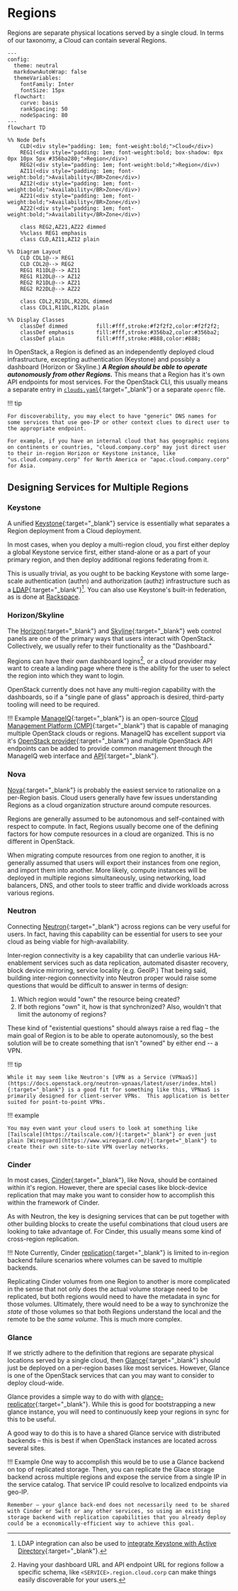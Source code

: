 # Regions

Regions are separate physical locations served by a single cloud.  In terms of our taxonomy, a Cloud can contain several Regions.

```mermaid
---
config:
  theme: neutral
  markdownAutoWrap: false
  themeVariables:
    fontFamily: Inter
    fontSize: 15px
  flowchart:
    curve: basis
    rankSpacing: 50
    nodeSpacing: 80
---
flowchart TD

%% Node Defs
    CLD(<div style="padding: 1em; font-weight:bold;">Cloud</div>)
    REG1(<div style="padding: 1em; font-weight:bold; box-shadow: 0px 0px 10px 5px #356ba280;">Region</div>)
    REG2(<div style="padding: 1em; font-weight:bold;">Region</div>)
    AZ11(<div style="padding: 1em; font-weight:bold;">Availability</BR>Zone</div>)
    AZ12(<div style="padding: 1em; font-weight:bold;">Availability</BR>Zone</div>)
    AZ21(<div style="padding: 1em; font-weight:bold;">Availability</BR>Zone</div>)
    AZ22(<div style="padding: 1em; font-weight:bold;">Availability</BR>Zone</div>)

    class REG2,AZ21,AZ22 dimmed
    %%class REG1 emphasis
    class CLD,AZ11,AZ12 plain

%% Diagram Layout
    CLD CDL1@--> REG1
    CLD CDL2@--> REG2
    REG1 R11DL@--> AZ11
    REG1 R12DL@--> AZ12
    REG2 R21DL@--> AZ21
    REG2 R22DL@--> AZ22

    class CDL2,R21DL,R22DL dimmed
    class CDL1,R11DL,R12DL plain

%% Display Classes
    classDef dimmed         fill:#fff,stroke:#f2f2f2,color:#f2f2f2;
    classDef emphasis       fill:#fff,stroke:#356ba2,color:#356ba2;
    classDef plain          fill:#fff,stroke:#888,color:#888;
```

In OpenStack, a Region is defined as an independently deployed cloud infrastructure, excepting authentication (Keystone) and possibly a dashboard (Horizon or Skyline.)  **_A Region should be able to operate autonomously from other Regions._** This means that a Region has it's own API endpoints for most services.  For the OpenStack CLI, this usually means a separate entry in
[`clouds.yaml`](https://docs.openstack.org/python-openstackclient/latest/configuration/index.html#clouds-yaml){:target="_blank"}
or a separate `openrc` file.

!!! tip

    For discoverability, you may elect to have "generic" DNS names for some services that use geo-IP or other context clues to direct user to the appropriate endpoint.

    For example, if you have an internal cloud that has geographic regions on continents or countries, "cloud.company.corp" may just direct user to their in-region Horizon or Keystone instance, like "us.cloud.company.corp" for North America or "apac.cloud.company.corp" for Asia.

## Designing Services for Multiple Regions

### Keystone

A unified [Keystone](https://docs.openstack.org/keystone/latest/){:target="_blank"} service is essentially what separates a Region deployment from a Cloud deployment.

In most cases, when you deploy a multi-region cloud, you first either deploy a global Keystone service first, either stand-alone or as a part of your primary region, and then deploy additional regions federating from it.

This is usually trivial, as you ought to be backing Keystone with some large-scale authentication (authn) and authorization (authz) infrastructure such as a [LDAP](https://docs.openstack.org/keystone/latest/admin/configuration.html#integrate-identity-with-ldap){:target="_blank"}[^1].  You can also use Keystone's built-in federation, as is done at [Rackspace](openstack-keystone-federation.md).

### Horizon/Skyline

The [Horizon](https://docs.openstack.org/horizon/latest/){:target="_blank"} and [Skyline](https://docs.openstack.org/skyline/latest/){:target="_blank"} web control panels are one of the primary ways that users interact with OpenStack.  Collectively, we usually refer to their functionality as the "Dashboard."

Regions can have their own dashboard logins[^2], or a cloud provider may want to create a landing page where there is the ability for the user to select the region into which they want to login.

OpenStack currently does not have any multi-region capability with the dashboards, so if a "single pane of glass" approach is desired, third-party tooling will need to be required.

!!! Example
    [ManageIQ](https://docs.openstack.org/horizon/latest/){:target="_blank"} is an open-source [Cloud Management Platform (CMP)](https://en.wikipedia.org/wiki/Cloud_management#Cloud_Management_Platforms_(CMP)){:target="_blank"} that is capable of managing multiple OpenStack clouds or regions.  ManageIQ has excellent support via it's [OpenStack provider](https://www.manageiq.org/docs/reference/latest/managing_providers/cloud_providers/openstack_providers.html){:target="_blank"} and multiple OpenStack API endpoints can be added to provide common management through the ManageIQ web interface and [API](https://www.manageiq.org/docs/api){:target="_blank"}.

### Nova

[Nova](https://docs.openstack.org/nova/latest/){:target="_blank"} is probably the easiest service to rationalize on a per-Region basis.  Cloud users generally have few issues understanding Regions as a cloud organization structure around compute resources.

Regions are generally assumed to be autonomous and self-contained with respect to compute.  In fact, Regions usually become one of the defining factors for how compute resources in a cloud are
organized.  This is no different in OpenStack.

When migrating compute resources from one region to another, it is generally assumed that users will export their instances from one region, and import them into another.  More likely, compute instances will be deployed in multiple regions simultaneously, using networking, load balancers, DNS, and other tools to steer traffic and divide workloads across various regions.

### Neutron

Connecting [Neutron](https://docs.openstack.org/neutron/latest/){:target="_blank"} across regions can be very useful for users.  In fact, having this capability can be essential for users to see your cloud as being viable for high-availability.

Inter-region connectivity is a key capability that can underlie various HA-enablement services such as data replication, automated disaster recovery, block device mirroring, service locality (e.g. GeoIP.)  That being said, building inter-region connectivity into Neutron proper would raise some questions that would be difficult to answer in terms of design:

1. Which region would "own" the resource being created?
2. If both regions "own" it, how is that synchronized?  Also, wouldn't that limit the autonomy of regions?

These kind of "existential questions" should always raise a red flag – the main goal of Region is to be able to operate autonomously, so the best solution will be to create something that isn't "owned" by either end -- a VPN.

!!! tip

    While it may seem like Neutron's [VPN as a Service (VPNaaS)](https://docs.openstack.org/neutron-vpnaas/latest/user/index.html){:target="_blank"} is a good fit for something like this, VPNaaS is primarily designed for client-server VPNs.  This application is better suited for point-to-point VPNs.

!!! example

    You may even want your cloud users to look at something like [Tailscale](https://tailscale.com/){:target="_blank"} or even just plain [Wireguard](https://www.wireguard.com/){:target="_blank"} to create their own site-to-site VPN overlay networks.

### Cinder

In most cases, [Cinder](https://docs.openstack.org/cinder/latest/){:target="_blank"}, like Nova, should be contained within it's region.  However, there are special cases like block-device replication that may make you want to consider how to accomplish this within the framework of Cinder.

As with Neutron, the key is designing services that can be put together with other building blocks to create the useful combinations that cloud users are looking to take advantage of.  For Cinder, this usually means some kind of cross-region replication.

!!! Note
    Currently, Cinder [replication](https://docs.openstack.org/cinder/latest/contributor/replication.html){:target="_blank"} is limited to in-region backend failure scenarios where volumes can be saved to multiple backends.

Replicating Cinder volumes from one Region to another is more complicated in the sense that not only does the actual volume storage need to be replicated, but both regions would need to have the metadata in sync for those volumes.  Ultimately, there would need to be a way to synchronize the _state_ of those volumes so that both Regions understand the local and the remote to be the _same volume_.  This is much more complex.

### Glance

If we strictly adhere to the definition that regions are separate physical locations served by a single cloud, then [Glance](https://docs.openstack.org/glance/latest/){:target="_blank"} should just be deployed on a per-region bases like most services.  However, Glance is one of the OpenStack services that can you may want to consider to deploy cloud-wide.

Glance provides a simple way to do with with [glance-replicator](https://docs.openstack.org/glance/latest/cli/glancereplicator.html){:target="_blank"}.  While this is good for bootstrapping a new glance instance, you will need to continuously keep your regions in sync for this to be useful.

A good way to do this is to have a shared Glance service with distributed backends – this is best if when OpenStack instances are located across several sites.

!!! Example
    One way to accomplish this would be to use a Glance backend on top of replicated storage.  Then, you can replicate the Glace storage backend across multiple regions and expose the service from a single IP in the service catalog.  That service IP could resolve to localized endpoints via geo-IP.

    Remember – your glance back-end does not necessarily need to be shared with Cinder or Swift or any other services, so using an existing storage backend with replication capabilities that you already deploy could be a economically-efficient way to achieve this goal.

[^1]:
    LDAP integration can also be used to [integrate Keystone with Active Directory](https://wiki.openstack.org/wiki/HowtoIntegrateKeystonewithAD){:target="_blank"}.

[^2]:
    Having your dashboard URL and API endpoint URL for regions follow a specific schema, like
    `<SERVICE>.region.cloud.corp` can make things easily discoverable for your users.
